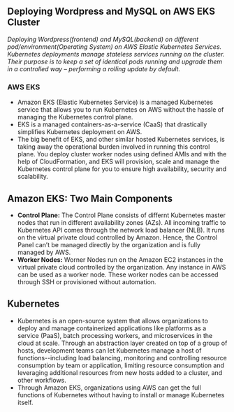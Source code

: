 ## Deploying Wordpress and MySQL on AWS EKS Cluster
*Deploying Wordpress(frontend) and MySQL(backend) on different pod/environment(Operating System) on AWS Elastic Kubernetes Services. Kubernetes deployments manage stateless services running on the cluster. Their purpose is to keep a set of identical pods running and upgrade them in a controlled way – performing a rolling update by default.*

### AWS EKS
- Amazon EKS (Elastic Kubernetes Service) is a managed Kubernetes service that allows you to run Kubernetes on AWS without the hassle of managing the Kubernetes control plane. 
- EKS is a managed containers-as-a-service (CaaS) that drastically simplifies Kubernetes deployment on AWS. 
- The big benefit of EKS, and other similar hosted Kubernetes services, is taking away the operational burden involved in running this control plane. You deploy cluster worker nodes using defined AMIs and with the help of CloudFormation, and EKS will provision, scale and manage the Kubernetes control plane for you to ensure high availability, security and scalability.

## Amazon EKS: Two Main Components
- **Control Plane:** The Control Plane consists of differnt Kubernetes master nodes that run in different availability zones (AZs). All incoming traffic to Kubernetes API comes through the network load balancer (NLB). It runs on the virtual private cloud controlled by Amazon. Hence, the Control Panel can’t be managed directly by the organization and is fully managed by AWS.
- **Worker Nodes:** Worner Nodes run on the Amazon EC2 instances in the virtual private cloud controlled by the organization. Any instance in AWS can be used as a worker node. These worker nodes can be accessed through SSH or provisioned without automation.

## Kubernetes
- Kubernetes is an open-source system that allows organizations to deploy and manage containerized applications like platforms as a service (PaaS), batch processing workers, and microservices in the cloud at scale. Through an abstraction layer created on top of a group of hosts, development teams can let Kubernetes manage a host of functions--including load balancing, monitoring and controlling resource consumption by team or application, limiting resource consumption and leveraging additional resources from new hosts added to a cluster, and other workflows.
- Through Amazon EKS, organizations using AWS can get the full functions of Kubernetes without having to install or manage Kubernetes itself.

